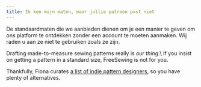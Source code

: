 ```yaml
---
title: Ik ken mijn maten, maar jullie patroon past niet
---
```


De standaardmaten die we aanbieden dienen om je een manier te geven om ons platform te ontdekken zonder een account te moeten aanmaken. Wij raden u aan ze niet te gebruiken zoals ze zijn.

Drafting made-to-measure sewing patterns really is _our thing_.\ If you insist on getting a pattern in a standard size, FreeSewing is not for you.

Thankfully, Fiona curates [a list of indie pattern designers](https://chainstitcher.blogspot.com/p/indie-pattern-designers.html), so you have plenty of alternatives.
